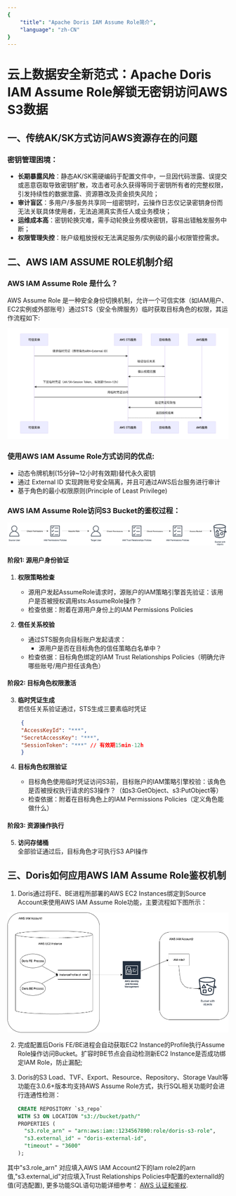 ```yaml
---
{
    "title": "Apache Doris IAM Assume Role简介",
    "language": "zh-CN"
}
---
```


# 云上数据安全新范式：Apache Doris IAM Assume Role解锁无密钥访问AWS S3数据

## 一、传统AK/SK方式访问AWS资源存在的问题

### 密钥管理困境：
- **长期暴露风险**：静态AK/SK需硬编码于配置文件中，一旦因代码泄露、误提交或恶意窃取导致密钥扩散，攻击者可永久获得等同于密钥所有者的完整权限，引发持续性的数据泄露、资源篡改及资金损失风险；
- **审计盲区**：多用户/多服务共享同一组密钥时，云操作日志仅记录密钥身份而无法关联具体使用者，无法追溯真实责任人或业务模块；
- **运维成本高**：密钥轮换灾难，需手动轮换业务模块密钥，容易出错触发服务中断；
- **权限管理失控**：账户级粗放授权无法满足服务/实例级的最小权限管控需求。

## 二、AWS IAM ASSUME ROLE机制介绍

### AWS IAM Assume Role 是什么？
AWS Assume Role 是一种安全身份切换机制，允许一个可信实体（如IAM用户、EC2实例或外部账号）通过STS（安全令牌服务）临时获取目标角色的权限，其运作流程如下:

![](/images/integrations/aws_iam_role_flow.png)

### 使用AWS IAM Assume Role方式访问的优点:
- 动态令牌机制(15分钟~12小时有效期)替代永久密钥
- 通过 External ID 实现跨账号安全隔离，并且可通过AWS后台服务进行审计
- 基于角色的最小权限原则(Principle of Least Privilege)

### AWS IAM Assume Role访问S3 Bucket的鉴权过程：

![](/images/integrations/iam_role_access_bucket.png)

#### 阶段1: 源用户身份验证
1. **权限策略检查**  
   - 源用户发起AssumeRole请求时，源账户的IAM策略引擎首先验证：该用户是否被授权调用sts:AssumeRole操作？  
   - 检查依据：附着在源用户身份上的IAM Permissions Policies

2. **信任关系校验**  
   - 通过STS服务向目标账户发起请求：  
     - 源用户是否在目标角色的信任策略白名单中？  
   - 检查依据：目标角色绑定的IAM Trust Relationships Policies（明确允许哪些账号/用户担任该角色）

#### 阶段2: 目标角色权限激活
3. **临时凭证生成**  
   若信任关系验证通过，STS生成三要素临时凭证
   ```json
    {
    "AccessKeyId": "***",
    "SecretAccessKey": "***",
    "SessionToken": "***" // 有效期15min-12h
    }
   ```

4. **目标角色权限验证**  
   - 目标角色使用临时凭证访问S3前，目标账户的IAM策略引擎校验：该角色是否被授权执行请求的S3操作？（如s3:GetObject、s3:PutObject等）  
   - 检查依据：附着在目标角色上的IAM Permissions Policies（定义角色能做什么）

#### 阶段3: 资源操作执行
5. **访问存储桶**  
   全部验证通过后，目标角色才可执行S3 API操作

## 三、Doris如何应用AWS IAM Assume Role鉴权机制
1. Doris通过将FE、BE进程所部署的AWS EC2 Instances绑定到Source Account来使用AWS IAM Assume Role功能，主要流程如下图所示：  

![](/images/integrations/doris_iam_role.png)

2. 完成配置后Doris FE/BE进程会自动获取EC2 Instance的Profile执行Assume Role操作访问Bucket。扩容时BE节点会自动检测新EC2 Instance是否成功绑定IAM Role，防止漏配;

3. Doris的S3 Load、TVF、Export、Resource、Repository、Storage Vault等功能在3.0.6+版本均支持AWS Assume Role方式，执行SQL相关功能时会进行连通性检测：
   ```sql
   CREATE REPOSITORY `s3_repo`
   WITH S3 ON LOCATION "s3://bucket/path/"
   PROPERTIES (
     "s3.role_arn" = "arn:aws:iam::1234567890:role/doris-s3-role",
     "s3.external_id" = "doris-external-id",
     "timeout" = "3600"
   );
   ```
其中"s3.role_arn" 对应填入AWS IAM Account2下的Iam role2的arn值,"s3.external_id"对应填入Trust Relationships Policies中配置的externalId的值(可选配置), 更多功能SQL语句功能详细参考：
[AWS 认证和鉴权](../../../admin-manual/auth/integrations/aws-authentication-and-authorization.md#assumed-role-authentication).